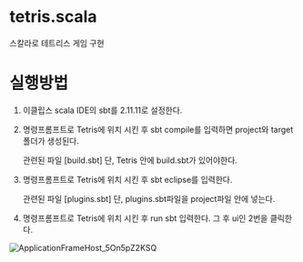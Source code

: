 # tetris.scala
스칼라로 테트리스 게임 구현

# 실행방법
1. 이클립스 scala IDE의 sbt를 2.11.11로 설정한다.
2. 명령프롬프트로 Tetris에 위치 시킨 후 sbt compile를 입력하면 project와 target폴더가 생성된다.

   관련된 파일 [build.sbt] 단, Tetris 안에 build.sbt가 있어야한다.
   
3. 명령프롬프트로 Tetris에 위치 시킨 후 sbt eclipse를 입력한다.

   관련된 파일 [plugins.sbt] 단, plugins.sbt파일을 project파일 안에 넣는다.
   
4. 명령프롬프트로 Tetris에 위치 시킨 후 run sbt 입력한다. 그 후 ui인 2번을 클릭한다.


![ApplicationFrameHost_5On5pZ2KSQ](https://user-images.githubusercontent.com/29849342/168564633-ada40e2f-dadc-490d-b128-2cc04a71a2ad.png)
